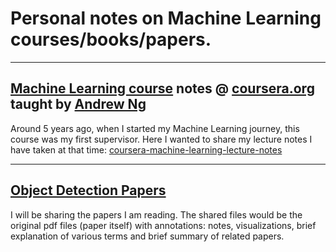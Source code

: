 # Personal notes on Machine Learning courses/books/papers.

---

## [Machine Learning course](https://www.coursera.org/learn/machine-learning) notes @ [coursera.org](https://www.coursera.org) taught by [Andrew Ng](https://www.linkedin.com/in/andrewyng/)
Around 5 years ago, when I started my Machine Learning journey, this course was my first supervisor. Here I wanted to share my lecture notes I have taken at that time: [coursera-machine-learning-lecture-notes](https://github.com/alisher0717/machine-learning-notes/tree/master/coursera-machine-learning-lecture-notes)

---

## [Object Detection Papers](https://github.com/alisher0717/machine-learning-notes/tree/master/object-detection-papers)
I will be sharing the papers I am reading. The shared files would be the original pdf files (paper itself) with annotations: notes, visualizations, brief explanation of various terms and brief summary of related papers.
